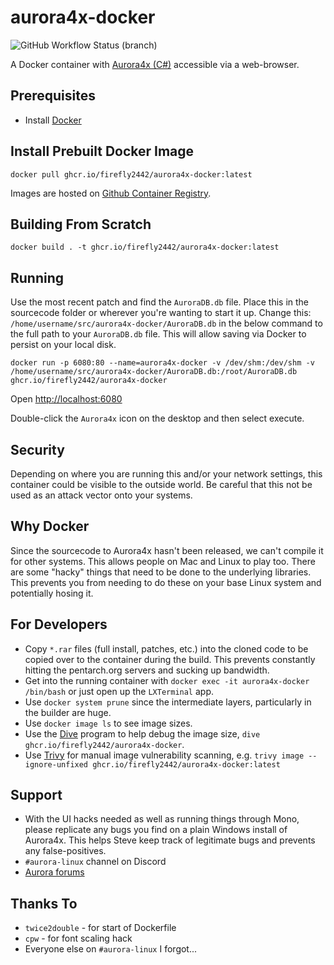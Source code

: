 # aurora4x-docker

![GitHub Workflow Status (branch)](https://img.shields.io/github/actions/workflow/status/firefly2442/aurora4x-docker/ci.yml?branch=master)

A Docker container with [Aurora4x (C#)](http://aurora2.pentarch.org/) accessible via a web-browser.

## Prerequisites

* Install [Docker](https://www.docker.com/)

## Install Prebuilt Docker Image

```shell
docker pull ghcr.io/firefly2442/aurora4x-docker:latest
```

Images are hosted on [Github Container Registry](https://github.com/firefly2442/aurora4x-docker/pkgs/container/aurora4x-docker).

## Building From Scratch

```shell
docker build . -t ghcr.io/firefly2442/aurora4x-docker:latest
```

## Running

Use the most recent patch and find the `AuroraDB.db` file.  Place this in the sourcecode folder
or wherever you're wanting to start it up.  Change this:
`/home/username/src/aurora4x-docker/AuroraDB.db` in the below command to the full path to
your `AuroraDB.db` file.  This will allow saving via Docker to persist on your local disk.

```shell
docker run -p 6080:80 --name=aurora4x-docker -v /dev/shm:/dev/shm -v /home/username/src/aurora4x-docker/AuroraDB.db:/root/AuroraDB.db ghcr.io/firefly2442/aurora4x-docker
```

Open [http://localhost:6080](http://localhost:6080)

Double-click the `Aurora4x` icon on the desktop and then select execute.

## Security

Depending on where you are running this and/or your network settings, this container
could be visible to the outside world.  Be careful that this not be used as
an attack vector onto your systems.

## Why Docker

Since the sourcecode to Aurora4x hasn't been released, we can't compile it for other
systems.  This allows people on Mac and Linux to play too.  There are some "hacky"
things that need to be done to the underlying libraries.  This prevents you
from needing to do these on your base Linux system and potentially hosing it.

## For Developers

* Copy `*.rar` files (full install, patches, etc.) into the cloned code to be copied
over to the container during the build.  This prevents constantly hitting the
pentarch.org servers and sucking up bandwidth.
* Get into the running container with `docker exec -it aurora4x-docker /bin/bash` or
just open up the `LXTerminal` app.
* Use `docker system prune` since the intermediate layers, particularly in the builder
are huge.
* Use `docker image ls` to see image sizes.
* Use the [Dive](https://github.com/wagoodman/dive) program to help debug
the image size, `dive ghcr.io/firefly2442/aurora4x-docker`.
* Use [Trivy](https://github.com/aquasecurity/trivy) for manual image vulnerability scanning,
e.g. `trivy image --ignore-unfixed ghcr.io/firefly2442/aurora4x-docker:latest`

## Support

* With the UI hacks needed as well as running things through Mono, please replicate
any bugs you find on a plain Windows install of Aurora4x.  This helps Steve keep
track of legitimate bugs and prevents any false-positives.
* `#aurora-linux` channel on Discord
* [Aurora forums](http://aurora2.pentarch.org/)

## Thanks To

* `twice2double` - for start of Dockerfile
* `cpw` - for font scaling hack
* Everyone else on `#aurora-linux` I forgot...
